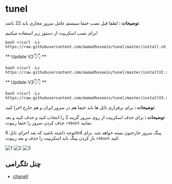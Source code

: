 # tunel

**توضیحات :** لطفا قبل نصب حتما سیستم عامل سرور مجازی باید 22 باشد.


برای نصب اسکریپت از دستور زیر استفاده میکنیم!

```
bash <(curl -Ls https://raw.githubusercontent.com/mamadhoseein/tunel/master/install.sh)
```

** Update V2👇👇 **
```
bash <(curl -Ls https://raw.githubusercontent.com/mamadhoseein/tunel/master/installV2.sh)
```
** Update V3👇👇 **
```
bash <(curl -Ls https://raw.githubusercontent.com/mamadhoseein/tunel/master/installV3.sh)
```
**توضیحات :** برای برقراری تانل ها باید حتما هم در سرور ایران و هم خارج اجرا کنید.

**توضیحات :** برای حذف اسکریپت از روی سرور گزینه 2 را انتخاب کنید و حذف کنید و بعد حذف کردن سرور را حتما ریبوت ```reboot``` نمایید.

توجه داشته باشید که بعد اجرای تانل 6to4 پینگ سرور خارجتون بسته خواهد شد. برای باز کردن پینگ باید اسکریپت را حذف و بعد ریبوت ```reboot``` کنید. 



![1](./e.png)
![2](./m.png)
![3](./i.png)

## چنل تلگرامی

- [chanell](http://t.me/vpns_shop)

